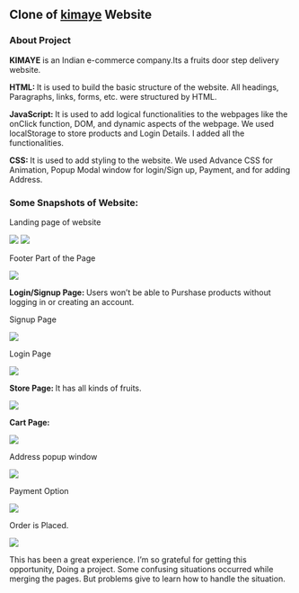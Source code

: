 <h2>Clone of <a href="https://www.kimaye.com">kimaye</a> Website</h2> 

<h3>About Project</h3>

<p><strong>KIMAYE</strong> is an Indian e-commerce company.Its a fruits door step delivery website.</p>
<p><strong>HTML:  </strong><span></span>It is used to build the basic structure of the website. All headings, Paragraphs, links, forms, etc. were structured by HTML.</p>
<p><strong>JavaScript:  </strong><span></span>It is used to add logical functionalities to the webpages like the onClick function, DOM, and dynamic aspects of the webpage. We used localStorage to store products and Login Details. I added all the functionalities.</p>
<p><strong>CSS: </strong><span></span>It is used to add styling to the website. We used Advance CSS for Animation, Popup Modal window for login/Sign up, Payment, and for adding Address.</p>
<h3>Some Snapshots of Website:</h3>



<p>Landing page of website</p>
<img src = "https://user-images.githubusercontent.com/87423101/135589828-fb8a042e-34d4-4a6e-a7ce-27bd0e1dcb7b.png"/>
<img src = "https://user-images.githubusercontent.com/87423101/135589990-4076dd97-7133-4ab7-bb21-80f587732da4.png"/>
<p>Footer Part of the Page</p>
<img src="https://user-images.githubusercontent.com/87423101/135590217-b2abf071-f7d2-41fb-b807-658131239dc5.png"/>

<p><strong>Login/Signup Page: </strong><span></span>Users won’t be able to Purshase products without logging in or creating an account.</p>

<p>Signup Page</p>

<img src="https://user-images.githubusercontent.com/87423101/135591830-43cd6e3e-ab88-47f8-93cf-7383cb83443e.png"/>

<p>Login Page</p>
<img src="https://user-images.githubusercontent.com/87423101/135591678-571cee8c-ccdd-46a9-a7e0-7d9591bfecdf.png"/>
<p><strong>Store Page: </strong><span></span>It has all kinds of fruits.</p>
<img src="https://user-images.githubusercontent.com/87423101/135590547-03605870-5889-4e90-814e-477115592f6b.png"/>



<p><strong>Cart Page:  </strong><span></span></p>
<img src="https://user-images.githubusercontent.com/87423101/135590912-c2b47149-b0e6-45a8-9ec7-c95ad46df937.png"/>

<p>Address popup window</p>
<img src="https://user-images.githubusercontent.com/87423101/135591028-7c80faa2-344c-41fa-8f56-0d34d93b0c31.png"/>
<p>Payment Option</p>
<img src="https://user-images.githubusercontent.com/87423101/135591120-29096633-6ee9-44eb-9b15-a5416bf83d12.png"/>
<p>Order is Placed.</p>
<img src = "https://user-images.githubusercontent.com/87423101/135591285-4216890a-c7a6-4bb1-8ac1-3618eeb335ae.png"/>

<p>This has been a great experience. I’m so grateful for getting this opportunity, Doing a project. Some confusing situations occurred while merging the pages. But problems give to learn how to handle the situation.</p>

